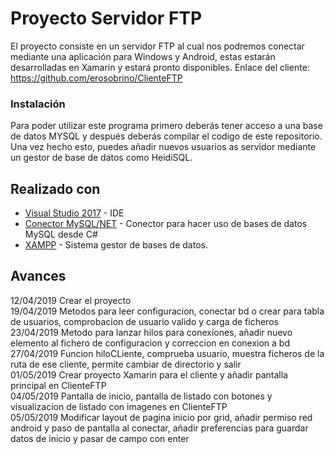 # Proyecto Servidor FTP
El proyecto consiste en un servidor FTP al cual nos podremos conectar mediante una aplicación para Windows y Android, estas estarán desarrolladas en Xamarin y estará pronto disponibles.
Enlace del cliente: https://github.com/erosobrino/ClienteFTP


### Instalación 

Para poder utilizar este programa primero deberás tener acceso a una base de datos MYSQL y después deberás compilar el codigo de este repositorio.
Una vez hecho esto, puedes añadir nuevos usuarios as servidor mediante un gestor de base de datos como HeidiSQL.


## Realizado con 

* [Visual Studio 2017](https://visualstudio.microsoft.com/es/downloads/) - IDE
* [Conector MySQL/NET](https://dev.mysql.com/downloads/connector/net/) - Conector para hacer uso de bases de datos MySQL desde C#
* [XAMPP](https://www.apachefriends.org/es/index.html) - Sistema gestor de bases de datos.


## Avances

12/04/2019 Crear el proyecto<br>
19/04/2019 Metodos para leer configuracion, conectar bd o crear para tabla de usuarios, comprobacion de usuario valido y carga de ficheros<br>
23/04/2019 Metodo para lanzar hilos para conexiones, añadir nuevo elemento al fichero de configuracion y correccion en conexion a bd<br>
27/04/2019 Funcion hiloCLiente, comprueba usuario, muestra ficheros de la ruta de ese cliente, permite cambiar de directorio y salir<br>
01/05/2019 Crear proyecto Xamarin para el cliente y añadir pantalla principal en ClienteFTP<br>
04/05/2019 Pantalla de inicio, pantalla de listado con botones y visualizacion de listado con imagenes en ClienteFTP<br>
05/05/2019 Modificar layout de pagina inicio por grid, añadir permiso red android y paso de pantalla al conectar, añadir preferencias para guardar datos de inicio y pasar de campo con enter<br>

